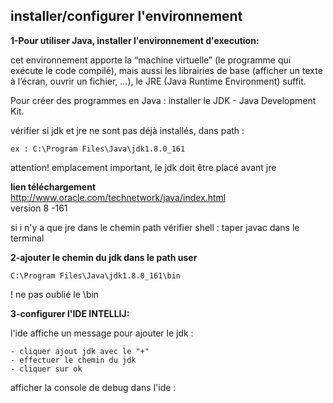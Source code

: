 ## installer/configurer l'environnement  

**1-Pour utiliser Java, installer l'environnement d'execution:**

cet environnement  apporte la “machine virtuelle” (le
programme qui exécute le code compilé), mais aussi les librairies de base (afficher un
texte à l’écran, ouvrir un fichier, ...), le JRE (Java Runtime Environment) suffit.  

Pour créer des programmes en Java : installer le JDK ​- Java Development Kit.

vérifier si jdk et jre ne sont pas déjà installés, dans path :   

    ex : C:\Program Files\Java\jdk1.8.0_161 

attention! emplacement important, le jdk doit être placé avant jre 

**lien téléchargement**  
http://www.oracle.com/technetwork/java/index.html  
version 8 -161

si i n'y a que jre dans le chemin path vérifier shell : taper javac dans le terminal  

**2-ajouter le chemin du jdk dans le path user** 

    C:\Program Files\Java\jdk1.8.0_161\bin
! ne pas oublié le \bin

**3-configurer l'IDE INTELLIJ:**  

l'ide affiche un message pour ajouter le jdk : 

    - cliquer ajout jdk avec le "+"  
    - effectuer le chemin du jdk  
    - cliquer sur ok  

afficher la console de debug dans l'ide :  


